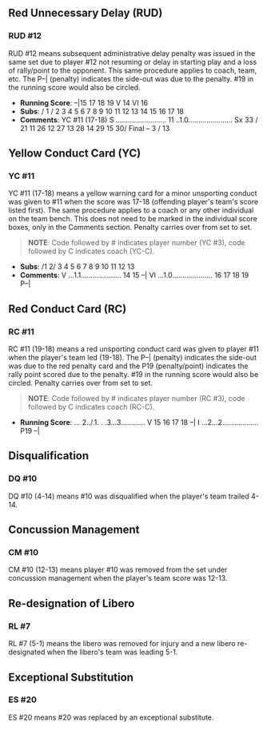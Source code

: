 <!-- Section: Red Unnecessary Delay -->

## Red Unnecessary Delay (RUD)

### RUD #12

RUD #12 means subsequent administrative delay penalty was issued in the same set due to player #12 not resuming or delay in starting play and a loss of rally/point to the opponent. This same procedure applies to coach, team, etc. The P–| (penalty) indicates the side-out was due to the penalty. #19 in the running score would also be circled.

- **Running Score**: –|15 17 18 19 V 14 VI 16
- **Subs**: / 1 / 2 3 4 5 6 7 8 9 10 11 12 13 14 15 16 17 18
- **Comments**: YC #11 (17-18) S ......................... 11 ..1.0...................... Sx 33 / 21 11 26 12 27 13 28 14 29 15 30/ Final – 3 / 13

<!-- Section: Yellow Conduct Card -->

## Yellow Conduct Card (YC)

### YC #11

YC #11 (17-18) means a yellow warning card for a minor unsporting conduct was given to #11 when the score was 17-18 (offending player's team's score listed first). The same procedure applies to a coach or any other individual on the team bench. This does not need to be marked in the individual score boxes, only in the Comments section. Penalty carries over from set to set.

> **NOTE**: Code followed by # indicates player number (YC #3), code followed by C indicates coach (YC-C).

- **Subs**: /1 2/ 3 4 5 6 7 8 9 10 11 12 13
- **Comments**: V ...1.1.................... 14 15 –| VI ...1.0.................... 16 17 18 19 P–|

<!-- Section: Red Conduct Card -->

## Red Conduct Card (RC)

### RC #11

RC #11 (19-18) means a red unsporting conduct card was given to player #11 when the player's team led (19-18). The P–| (penalty) indicates the side-out was due to the red penalty card and the P19 (penalty/point) indicates the rally point scored due to the penalty. #19 in the running score would also be circled. Penalty carries over from set to set.

> **NOTE**: Code followed by # indicates player number (RC #3), code followed by C indicates coach (RC-C).

- **Running Score**: ... 2../.1. . .3...3............ V 15 16 17 18 –| I ...2...2.................. P19 –|

<!-- Section: Disqualification -->

## Disqualification

### DQ #10

DQ #10 (4-14) means #10 was disqualified when the player's team trailed 4-14.

<!-- Section: Concussion Management -->

## Concussion Management

### CM #10

CM #10 (12-13) means player #10 was removed from the set under concussion management when the player's team score was 12-13.

<!-- Section: Re-designation of Libero -->

## Re-designation of Libero

### RL #7

RL #7 (5-1) means the libero was removed for injury and a new libero re-designated when the libero's team was leading 5-1.

<!-- Section: Exceptional Substitution -->

## Exceptional Substitution

### ES #20

ES #20 means #20 was replaced by an exceptional substitute.
